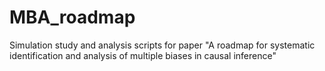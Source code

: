 # MBA_roadmap
 Simulation study and analysis scripts for paper "A roadmap for systematic identification and analysis of multiple biases in causal inference"
